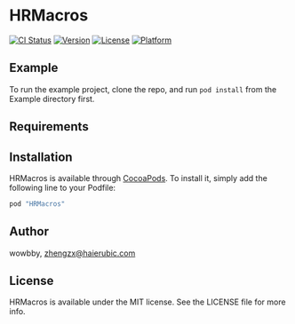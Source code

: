 # HRMacros

[![CI Status](http://img.shields.io/travis/wowbby/HRMacros.svg?style=flat)](https://travis-ci.org/wowbby/HRMacros)
[![Version](https://img.shields.io/cocoapods/v/HRMacros.svg?style=flat)](http://cocoapods.org/pods/HRMacros)
[![License](https://img.shields.io/cocoapods/l/HRMacros.svg?style=flat)](http://cocoapods.org/pods/HRMacros)
[![Platform](https://img.shields.io/cocoapods/p/HRMacros.svg?style=flat)](http://cocoapods.org/pods/HRMacros)

## Example

To run the example project, clone the repo, and run `pod install` from the Example directory first.

## Requirements

## Installation

HRMacros is available through [CocoaPods](http://cocoapods.org). To install
it, simply add the following line to your Podfile:

```ruby
pod "HRMacros"
```

## Author

wowbby, zhengzx@haierubic.com

## License

HRMacros is available under the MIT license. See the LICENSE file for more info.
